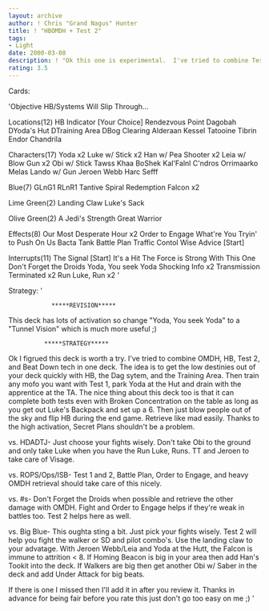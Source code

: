 ```yaml
---
layout: archive
author: ! Chris "Grand Nagus" Hunter
title: ! "HBOMDH + Test 2"
tags:
- Light
date: 2000-03-08
description: ! "Ok this one is experimental.  I've tried to combine Test 2, OMDH, and HB for big beats."
rating: 3.5
---
```

Cards: 

'Objective
HB/Systems Will Slip Through...

Locations(12)
HB Indicator [Your Choice]
Rendezvous Point
Dagobah
DYoda's Hut
DTraining Area
DBog Clearing
Alderaan
Kessel
Tatooine
Tibrin
Endor
Chandrila

Characters(17)
Yoda x2
Luke w/ Stick x2
Han w/ Pea Shooter x2
Leia w/ Blow Gun x2
Obi w/ Stick
Tawss Khaa
BoShek
Kal'Falnl C'ndros
Orrimaarko
Melas
Lando w/ Gun
Jeroen Webb
Harc Sefff

Blue(7)
GLnG1
RLnR1
Tantive
Spiral
Redemption
Falcon x2

Lime Green(2)
Landing Claw
Luke's Sack

Olive Green(2)
A Jedi's Strength
Great Warrior

Effects(8)
Our Most Desperate Hour x2
Order to Engage
What're You Tryin' to Push On Us
Bacta Tank
Battle Plan
Traffic Contol
Wise Advice [Start]

Interrupts(11)
The Signal [Start]
It's a Hit
The Force is Strong With This One
Don't Forget the Droids
Yoda, You seek Yoda
Shocking Info x2
Transmission Terminated x2
Run Luke, Run x2 '

Strategy: '

			    *****REVISION*****

This deck has lots of activation so change "Yoda, You seek Yoda" to a "Tunnel Vision" which is much more useful ;)

		      *****STRATEGY*****

Ok I figrued this deck is worth a try.	I've tried to combine OMDH, HB, Test 2, and Beat Down tech in one deck.  The idea is to get the low destinies out of your deck quickly with HB, the Dag sytem, and the Training Area.	Then train any mofo you want with Test 1, park Yoda at the Hut and drain with the apprentice at the TA.  The nice thing about this deck too is that it can complete both tests even with Broken Concentration on the table as long as you get out Luke's Backpack and set up a 6.  Then just blow people out of the sky and flip HB during the end game.  Retrieve like mad easily.  Thanks to the high activation, Secret Plans shouldn't be a problem.

vs. HDADTJ- Just choose your fights wisely.  Don't take Obi to the ground and only take Luke when you have the Run Luke, Runs.  TT and Jeroen to take care of Visage.

vs. ROPS/Ops/ISB- Test 1 and 2, Battle Plan, Order to Engage, and heavy OMDH retrieval should take care of this nicely.

vs. #s- Don't Forget the Droids when possible and retrieve the other damage with OMDH.  Fight and Order to Engage helps if they're weak in battles too.  Test 2 helps here as well.

vs. Big Blue- This oughta sting a bit.	Just pick your fights wisely.  Test 2 will help you fight the walker or SD and pilot combo's.	Use the landing claw to your advatage.	With Jeroen Webb/Leia and Yoda at the Hutt, the Falcon is immune to attrition < 8.  If Homing Beacon is big in your area then add Han's Tookit into the deck.	If Walkers are big then get another Obi w/ Saber in the deck and add Under Attack for big beats.

If there is one I missed then I'll add it in after you review it.  Thanks in advance for being fair before you rate this just don't go too easy on me   ;)	  '